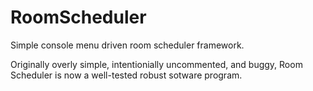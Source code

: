 # RoomScheduler
Simple console menu driven room scheduler framework.

Originally overly simple, intentionially uncommented, and buggy, Room Scheduler is now a well-tested robust sotware program.

